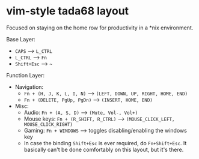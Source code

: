 # vim-style tada68 layout

Focused on staying on the home row for productivity in a *nix environment.

Base Layer:
- `CAPS` --> `L_CTRL`
- `L_CTRL` --> `Fn`
- `Shift+Esc` --> `~`

Function Layer:
- Navigation:
    - `Fn + (H, J, K, L, I, N)` --> `(LEFT, DOWN, UP, RIGHT, HOME, END)`
    - `Fn + (DELETE, PgUp, PgDn)` --> `(INSERT, HOME, END)`
- Misc:
    - Audio: `Fn + (A, S, D)` --> `(Mute, Vol-, Vol+)`
    - Mouse keys: `Fn + (R_SHIFT, R_CTRL)` --> `(MOUSE_CLICK_LEFT, MOUSE_CLICK_RIGHT)`
    - Gaming: `Fn + WINDOWS` --> toggles disabling/enabling the windows key
    - In case the binding `Shift+Esc` is ever required, do `Fn+Shift+Esc`. It basically can't be done comfortably on this layout, but it's there.
